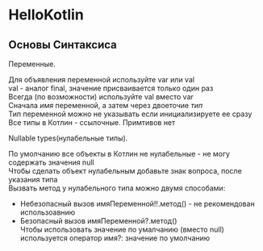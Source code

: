 # HelloKotlin

## Основы Синтаксиса

Переменные.

Для объявления переменной используйте var или val  
val - аналог final, значение присваивается только один раз  
Всегда (по возможности) используйте val вместо var  
Сначала *имя* переменной, а затем через двоеточие *тип*  
Тип переменной можно не указывать если инициализируете ее сразу  
Все типы в Котлин - ссылочные. Примтивов нет

Nullable types(нулабельные типы).

По умолчанию все объекты в Котлин не нулабельные - не могу содержать значения null  
Чтобы сделать объект нулабельным добавьте знак вопроса, после указания типа  
Вызвать метод у нулабельного типа можно двумя способами:  
- Небезопасный вызов имяПеременной!!.метод() - не рекомендован использоавнию
- Безопасный вызов имяПеременной?.метод()  
Чтобы использовать значение по умалчанию (вместо null) используется оператор имя?: значение по умолчанию



